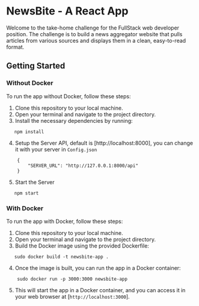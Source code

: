 # NewsBite - A React App
Welcome to the take-home challenge for the FullStack web developer position. The challenge is to build a news aggregator website that pulls articles from various sources and displays them in a clean, easy-to-read format.

## Getting Started

### Without Docker

To run the app without Docker, follow these steps:

1. Clone this repository to your local machine.
2. Open your terminal and navigate to the project directory.
3. Install the necessary dependencies by running:

```shell
   npm install
```

4. Setup the Server API, default is [http://localhost:8000], you can change it with your server in `Config.json`

```shell
    {
        "SERVER_URL": "http://127.0.0.1:8000/api"
    }
```
5. Start the Server

```shell
   npm start
```

### With Docker

To run the app with Docker, follow these steps:

1. Clone this repository to your local machine.
2. Open your terminal and navigate to the project directory.
3. Build the Docker image using the provided Dockerfile:

```shell
   sudo docker build -t newsbite-app .
```

4. Once the image is built, you can run the app in a Docker container:

```shell
    sudo docker run -p 3000:3000 newsbite-app
```
5. This will start the app in a Docker container, and you can access it in your web browser at [`http://localhost:3000`].

